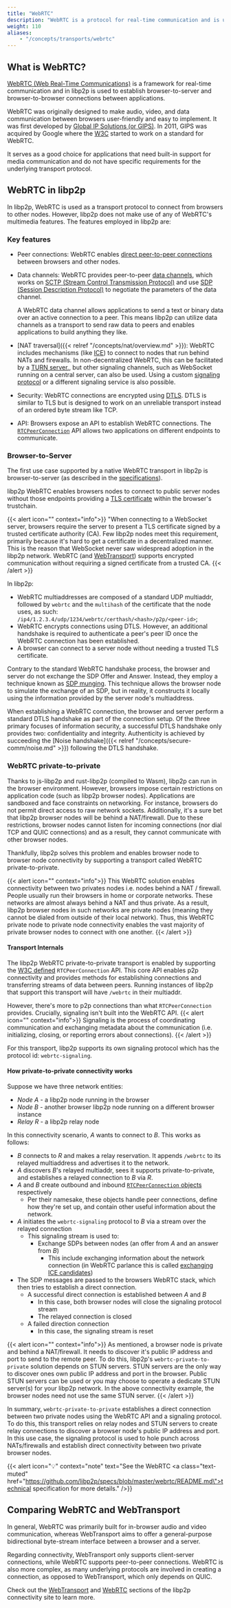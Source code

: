 ```yaml
---
title: "WebRTC"
description: "WebRTC is a protocol for real-time communication and is used to establish connections between browsers and other nodes."
weight: 110
aliases:
    - "/concepts/transports/webrtc"
---
```


## What is WebRTC?

[WebRTC (Web Real-Time Communications)](https://webrtc.org/) is a framework for real-time
communication and in libp2p is used to establish browser-to-server and browser-to-browser
connections between applications.

WebRTC was originally designed to make audio, video, and data
communication between browsers user-friendly and easy to implement.
It was first developed by [Global IP Solutions (or GIPS)](http://www.gipscorp.com/).
In 2011, GIPS was acquired by Google where the [W3C](https://www.w3.org/) started to work
on a standard for WebRTC.

It serves as a good choice for applications that need built-in support
for media communication and do not have specific requirements for the underlying
transport protocol.

## WebRTC in libp2p

In libp2p, WebRTC is used as a transport protocol to connect from browsers to other nodes.
However, libp2p does not make use of any of WebRTC's multimedia features.
The features employed in libp2p are:

### Key features

- Peer connections: WebRTC enables
  [direct peer-to-peer connections](https://webrtc.org/getting-started/peer-connections)
  between browsers and other nodes.

- Data channels: WebRTC provides peer-to-peer [data channels](https://developer.mozilla.org/en-US/docs/Games/Techniques/WebRTC_data_channels),
  which works on
  [SCTP (Stream Control Transmission Protocol)](https://en.wikipedia.org/wiki/Stream_Control_Transmission_Protocol) and use [SDP (Session Description Protocol)](https://en.wikipedia.org/wiki/Session_Description_Protocol) to negotiate the parameters of the data channel.

  A WebRTC data channel allows applications to send a text or binary data over an active connection
  to a peer. This means libp2p can utilize data channels as a transport to send raw data to peers and
  enables applications to build anything they like.

- [NAT traversal]({{< relref "/concepts/nat/overview.md" >}}): WebRTC includes mechanisms (like
  [ICE](https://datatracker.ietf.org/doc/rfc5245/)) to connect to nodes that run behind
  NATs and firewalls. In non-decentralized WebRTC, this can be facilitated by a
  [TURN server.](https://webrtc.org/getting-started/turn-server),
  but other signaling channels, such as WebSocket running on a central server, can also be used.
  Using a custom [signaling protocol](https://en.wikipedia.org/wiki/Signaling_protocol) or a
  different signaling service is also possible.

- Security: WebRTC connections are encrypted using
  [DTLS](https://en.wikipedia.org/wiki/Datagram_Transport_Layer_Security). DTLS is similar to TLS but is
  designed to work on an unreliable transport instead of an ordered byte stream like TCP.

- API: Browsers expose an API to establish WebRTC connections. The
  [`RTCPeerConnection`](https://developer.mozilla.org/en-US/docs/Web/API/RTCPeerConnection/RTCPeerConnection)
  API allows two applications on different endpoints to communicate.

### Browser-to-Server

The first use case supported by a native WebRTC transport in libp2p is browser-to-server
(as described in the [specifications](https://github.com/libp2p/specs/tree/master/webrtc#browser-to-public-server)).

libp2p WebRTC enables browsers nodes to connect to public server nodes without those
endpoints providing a [TLS certificate](https://aws.amazon.com/what-is/ssl-certificate/)
within the browser's trustchain.

{{< alert icon="" context="info">}}
"When connecting to a WebSocket server, browsers require the server to present a TLS certificate
signed by a trusted certificate authority (CA). Few libp2p nodes meet this requirement, primarily
because it's hard to get a certificate in a decentralized manner. This is the reason that WebSocket
never saw widespread adoption in the libp2p network. WebRTC
(and [WebTransport](#comparing-webrtc-and-webtransport)) supports encrypted communication without
requiring a signed certificate from a trusted CA.
{{< /alert >}}

In libp2p:

- WebRTC multiaddresses are composed of a standard UDP multiaddr,
  followed by `webrtc` and the `multihash` of the certificate that
  the node uses, as such:
  `/ip4/1.2.3.4/udp/1234/webrtc/certhash/<hash>/p2p/<peer-id>`;
- WebRTC encrypts connections using DTLS. However, an additional handshake is required to
  authenticate a peer's peer ID once the WebRTC connection has been established.
- A browser can connect to a server node without needing a trusted TLS
  certificate.

Contrary to the standard WebRTC handshake process, the browser and server do not
exchange the SDP Offer and Answer. Instead, they employ a technique known as
[SDP munging](https://webrtc.github.io/samples/src/content/peerconnection/munge-sdp/).
This technique allows the browser node to simulate the exchange of an SDP, but in reality,
it constructs it locally using the information provided by the server node's multiaddress.

When establishing a WebRTC connection, the browser and server perform a standard DTLS
handshake as part of the connection setup. Of the three primary focuses of information
security, a successful DTLS handshake only provides two: confidentiality and integrity.
Authenticity is achieved by succeeding the
[Noise handshake]({{< relref "/concepts/secure-comm/noise.md" >}}) following the DTLS handshake.

<!-- TO ADD DIAGRAM -->

### WebRTC private-to-private

Thanks to js-libp2p and rust-libp2p (compiled to Wasm), libp2p can run in the browser environment.
However, browsers impose certain restrictions on application code (such as libp2p browser nodes).
Applications are sandboxed and face constraints on networking.
For instance, browsers do not permit direct access to raw network sockets.
Additionally, it's a sure bet that libp2p browser nodes will be behind a NAT/firewall.
Due to these restrictions, browser nodes cannot listen for incoming connections (nor dial TCP and QUIC connections)
and as a result, they cannot communicate with other browser nodes.

Thankfully, libp2p solves this problem and enables browser node to browser node connectivity by supporting a transport called WebRTC private-to-private.

{{< alert icon="" context="info">}}
This WebRTC solution enables connectivity between two privates nodes i.e. nodes behind a NAT / firewall.
People usually run their browsers in home or corporate networks.
These networks are almost always behind a NAT and thus private.
As a result, libp2p browser nodes in such networks are private nodes (meaning they cannot be dialed from outside of their local network).
Thus, this WebRTC private node to private node connectivity enables the vast majority of private browser nodes to connect with one another.
{{< /alert >}}

#### Transport Internals

The libp2p WebRTC private-to-private transport is enabled by supporting the [W3C defined](https://w3c.github.io/webrtc-pc/#introduction) `RTCPeerConnection` API.
This core API enables p2p connectivity and provides methods for establishing connections and transferring streams of data between peers.
Running instances of libp2p that support this transport will have `/webrtc` in their multiaddr.

However, there's more to p2p connections than what `RTCPeerConnection` provides. Crucially, signaling isn't built into the WebRTC API.
{{< alert icon="" context="info">}}
Signaling is the process of coordinating communication and exchanging metadata about the communication (i.e. initializing, closing, or reporting errors about connections).
{{< /alert >}}

For this transport, libp2p supports its own signaling protocol which has the protocol id: `webrtc-signaling`.

#### How private-to-private connectivity works

<!-- TO ADD DIAGRAM -->

Suppose we have three network entities:

- _Node A_ - a libp2p node running in the browser
- _Node B_ - another browser libp2p node running on a different browser instance
- _Relay R_ - a libp2p relay node

In this connectivity scenario, _A_ wants to connect to _B_.
This works as follows:

- _B_ connects to _R_ and makes a relay reservation. It appends `/webrtc` to its relayed multiaddress and advertises it to the network.
- _A_ discovers _B_'s relayed multiaddr, sees it supports private-to-private, and establishes a relayed connection to _B_ via _R_.
- _A_ and _B_ create outbound and inbound [`RTCPeerConnection` objects](https://webrtc.org/getting-started/peer-connections) respectively
  - Per their namesake, these objects handle peer connections, define how they're set up, and contain other useful information about the network.
- _A_ initiates the `webrtc-signaling` protocol to _B_ via a stream over the relayed connection
  - This signaling stream is used to:
    - Exchange SDPs between nodes (an offer from _A_ and an answer from _B_)
      - This include exchanging information about the network connection (in WebRTC parlance this is called [exchanging ICE candidates](https://developer.mozilla.org/en-US/docs/Web/API/WebRTC_API/Connectivity#ice_candidates))
- The SDP messages are passed to the browsers WebRTC stack, which then tries to establish a direct connection.
  - A successful direct connection is established between _A_ and _B_
    - In this case, both browser nodes will close the signaling protocol stream
    - The relayed connection is closed
  - A failed direction connection
    - In this case, the signaling stream is reset

{{< alert icon="" context="info">}}
As mentioned, a browser node is private and behind a NAT/firewall.
It needs to discover it's public IP address and port to send to the remote peer.
To do this, libp2p's `webrtc-private-to-private` solution depends on STUN servers.
STUN servers are the only way to discover ones own public IP address and port in the browser.
Public STUN servers can be used or you may choose to operate a dedicate STUN server(s) for your libp2p network.
In the above connectivity example, the browser nodes need not use the same STUN server.
{{< /alert >}}

In summary, `webrtc-private-to-private` establishes a direct connection between two private nodes using the WebRTC API and a signaling protocol.
To do this, this transport relies on relay nodes and STUN servers to create relay connections to discover a browser node's public IP address and port.
In this use case, the signaling protocol is used to hole punch across NATs/firewalls and establish direct connectivity between two private browser nodes.

{{< alert icon="💡" context="note" text="See the WebRTC <a class=\"text-muted\" href=\"https://github.com/libp2p/specs/blob/master/webrtc/README.md\">technical specification</a> for more details." />}}

## Comparing WebRTC and WebTransport

In general, WebRTC was primarily built for in-browser audio and video communication,
whereas WebTransport aims to offer a general-purpose bidirectional byte-stream interface
between a browser and a server.

Regarding connectivity, WebTransport only supports client-server connections,
while WebRTC supports peer-to-peer connections. WebRTC is also more complex, as many
underlying protocols are involved in creating a connection, as opposed to WebTransport,
which only depends on QUIC.

Check out the
[WebTransport](https://connectivity.libp2p.io/#webtransport) and
[WebRTC](https://connectivity.libp2p.io/#webrtc) sections of the libp2p
connectivity site to learn more.
